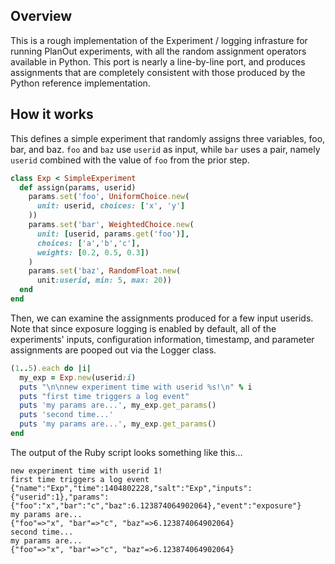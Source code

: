 ## Overview
This is a rough implementation of the Experiment / logging infrasture for running PlanOut experiments, with all the random assignment operators available in Python. This port is nearly a line-by-line port, and produces assignments that are completely consistent with those produced by the Python reference implementation.

## How it works

This defines a simple experiment that randomly assigns three variables, foo, bar, and baz.
`foo` and `baz` use `userid` as input, while `bar` uses a pair, namely `userid` combined with the value of `foo` from the prior step.
```Ruby
class Exp < SimpleExperiment
  def assign(params, userid)
    params.set('foo', UniformChoice.new(
      unit: userid, choices: ['x', 'y']
    ))
    params.set('bar', WeightedChoice.new(
      unit: [userid, params.get('foo')],
      choices: ['a','b','c'],
      weights: [0.2, 0.5, 0.3])
    )
    params.set('baz', RandomFloat.new(
      unit:userid, min: 5, max: 20))
  end
end
```

Then, we can examine the assignments produced for a few input userids. Note that since exposure logging is enabled by default, all of the experiments' inputs, configuration information, timestamp, and parameter assignments are pooped out via the Logger class.

```Ruby
(1..5).each do |i|
  my_exp = Exp.new(userid:i)
  puts "\n\nnew experiment time with userid %s!\n" % i
  puts "first time triggers a log event"
  puts 'my params are...', my_exp.get_params()
  puts 'second time...'
  puts 'my params are...', my_exp.get_params()
end
```

The output of the Ruby script looks something like this...

```
new experiment time with userid 1!
first time triggers a log event
{"name":"Exp","time":1404802228,"salt":"Exp","inputs":{"userid":1},"params":{"foo":"x","bar":"c","baz":6.123874064902064},"event":"exposure"}
my params are...
{"foo"=>"x", "bar"=>"c", "baz"=>6.123874064902064}
second time...
my params are...
{"foo"=>"x", "bar"=>"c", "baz"=>6.123874064902064}
```
